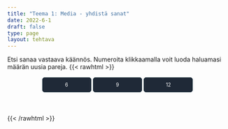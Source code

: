 ```yaml
---
title: "Teema 1: Media - yhdistä sanat"
date: 2022-6-1
draft: false
type: page
layout: tehtava
---
```

Etsi sanaa vastaava käännös. Numeroita klikkaamalla voit luoda haluamasi määrän uusia pareja.
{{< rawhtml >}}
<div id="nappulat">
    <button id="kuusi">
    6
    </button>
    <button id="yhdeksän">
    9
    </button>
    <button id="kakstoista">
    12
    </button>
    </div>
<div id="tehtava" class="grid grid-cols-2">
 <div><ul id="terms"> </ul></div>
 <div><ul id="defs"> </ul></div>

</div>


<script> 
 
 //Execute a JavaScript immediately after a page has been loaded
window.onload = function() {

  //Data for terms and definitions. This can be stored in a separate .js file, in a JSON file or here in the main file
   var data = {
    terms: [{
     index: 0, text: 'mainostaulu'
}, { index: 1, text: 'tuoreimmat uutiset'
}, { index: 2, text: 'sensuuri, valvonta'
}, { index: 3, text: 'kuluttaja'
}, { index: 4, text: 'tarkastaa faktat'
}, { index: 5, text: 'valeuutinen'
}, { index: 6, text: 'valtamedia'
}, { index: 7, text: 'joukkotiedotusvälineet, massamedia'
}, { index: 8, text: 'median puolueellisuus'
}, { index: 9, text: 'medialukutaito'
}, { index: 10, text: 'tiedotusväline'
}, { index: 11, text: 'multimedia (monia mediamuotoja yhdistelevä media)'
}, { index: 12, text: 'uutiskatsaus'
}, { index: 13, text: 'uutisarvoinen, uutiskynnyksen ylittävä'
}, { index: 14, text: 'kohdeyleisö'
}, { index: 15, text: 'kuuluttaja'
}, { index: 16, text: 'uutisankkuri'
}, { index: 17, text: 'lähetys, lähettää ohjelmaa'
}, { index: 18, text: 'kanava'
}, { index: 19, text: 'kommentaattori, selostaja'
}, { index: 20, text: 'mainos(-elokuva)'
}, { index: 21, text: '(live-)kuvamateriaali'
}, { index: 22, text: 'taajuus'
}, { index: 23, text: 'uutistenlukija'
}, { index: 24, text: 'juontaja'
}, { index: 25, text: 'paras katselu-/kuunteluaika'
}, { index: 26, text: 'televisioida'
}, { index: 27, text: 'säätoimittaja'
}, { index: 28, text: 'mainos, ilmoitus'
}, { index: 29, text: 'artikkeli'
}, { index: 30, text: 'täysikokoinen (laatu-)sanomalehti'
}, { index: 31, text: 'artikkelin kirjoittajan nimi / nimen paikka'
}, { index: 32, text: 'kuvateksti'
}, { index: 33, text: 'levikki'
}, { index: 34, text: 'kolumni, mielipidekirjoitus'
}, { index: 35, text: 'kolumnisti'
}, { index: 36, text: 'sarjakuva'
}, { index: 37, text: 'tekijänoikeus'
}, { index: 38, text: 'kirjeenvaihtaja'
}, { index: 39, text: 'uutispeitto, uutisointi'
}, { index: 40, text: 'painos, (lehden) numero'
}, { index: 41, text: 'päätoimittaja'
}, { index: 42, text: 'pääkirjoitus'
}, { index: 43, text: 'erikoisartikkeli'
}, { index: 44, text: 'otsikko'
}, { index: 45, text: 'tutkiva journalismi'
}, { index: 46, text: 'lehden numero'
}, { index: 47, text: 'toimittaja, journalisti'
}, { index: 48, text: 'taitto, asettelu, ulkoasu'
}, { index: 49, text: 'aikakauslehti'
}, { index: 50, text: 'uutistoimisto'
}, { index: 51, text: 'sanomalehti'
}, { index: 52, text: 'aikakauslehti'
}, { index: 53, text: 'lehdistö'
}, { index: 54, text: 'painomedia'
}, { index: 55, text: 'julkaisu'
}, { index: 56, text: 'kustantaja, kustantamo'
}, { index: 57, text: 'reportteri'
}, { index: 58, text: 'jymyuutinen, skuuppi'
}, { index: 59, text: 'tilata (lehteä)'
}, { index: 60, text: 'tilaus'
}, { index: 61, text: 'iltapäivälehti'
}, { index: 62, text: 'keltainen lehdistö, sensaatiolehdistö'
}, { index: 63, text: 'algoritmi'
}, { index: 64, text: 'sovellus'
}, { index: 65, text: 'banneri, mainospalkki'
}, { index: 66, text: 'klikkiotsikko'
}, { index: 67, text: 'joukkoistaminen, yleisön osallistaminen'
}, { index: 68, text: 'syöte, uutissyöte'
}, { index: 69, text: 'suoratoisto'
}, { index: 70, text: 'meemi'
}, { index: 71, text: 'maksumuuri'
}, { index: 72, text: 'podcast, verkossa julkaistu äänitallenne'
}, { index: 73, text: 'julkaista, julkaisu'
}, { index: 74, text: 'hakukone'
}, { index: 75, text: 'suoratoistoalusta'
}, { index: 76, text: 'tägi, merkintä, tunniste, tägätä, merkitä'
}, { index: 77, text: 'muodikas, suosittu'
}, { index: 78, text: 'trolli, ihminen, joka provosoi kommenteillaan netissä'
}, { index: 79, text: 'tviitti; tviitata, julkaista tviitti'
}, { index: 80, text: 'katsoja'
}, { index: 81, text: 'vlogi, videoblogi'
}, { index: 82, text: 'viraali, nopean internetsuosion saanut asia tai tapahtuma'

},
    ],
    definitions: [{
     index: 0, text: 'billboard'
}, { index: 1, text: 'breaking news'
}, { index: 2, text: 'censorship'
}, { index: 3, text: 'consumer'
}, { index: 4, text: 'fact-check'
}, { index: 5, text: 'fake news'
}, { index: 6, text: 'mainstream media'
}, { index: 7, text: 'mass media'
}, { index: 8, text: 'media bias'
}, { index: 9, text: 'media literacy'
}, { index: 10, text: 'media outlet'
}, { index: 11, text: 'multimedia'
}, { index: 12, text: 'news bulletin'
}, { index: 13, text: 'newsworthy'
}, { index: 14, text: 'target audience'
}, { index: 15, text: 'announcer'
}, { index: 16, text: 'anchor'
}, { index: 17, text: 'broadcast'
}, { index: 18, text: 'channel'
}, { index: 19, text: 'commentator'
}, { index: 20, text: 'commercial'
}, { index: 21, text: '(live) footage'
}, { index: 22, text: 'frequency'
}, { index: 23, text: 'newsreader'
}, { index: 24, text: 'presenter'
}, { index: 25, text: 'prime time'
}, { index: 26, text: 'televise'
}, { index: 27, text: 'weather reporter'
}, { index: 28, text: 'advertisement, advert, ad'
}, { index: 29, text: 'article'
}, { index: 30, text: 'broadsheet'
}, { index: 31, text: 'byline'
}, { index: 32, text: 'caption'
}, { index: 33, text: 'circulation'
}, { index: 34, text: 'column'
}, { index: 35, text: 'columnist'
}, { index: 36, text: 'comic strip'
}, { index: 37, text: 'copyright'
}, { index: 38, text: 'correspondent'
}, { index: 39, text: 'coverage'
}, { index: 40, text: 'edition'
}, { index: 41, text: 'editor (-in-chief)'
}, { index: 42, text: 'editorial'
}, { index: 43, text: 'feature'
}, { index: 44, text: 'headline'
}, { index: 45, text: 'investigative journalism'
}, { index: 46, text: 'issue'
}, { index: 47, text: 'journalist'
}, { index: 48, text: 'layout'
}, { index: 49, text: 'magazine'
}, { index: 50, text: 'news agency'
}, { index: 51, text: 'newspaper'
}, { index: 52, text: 'periodical'
}, { index: 53, text: 'the press'
}, { index: 54, text: 'print media'
}, { index: 55, text: 'publication'
}, { index: 56, text: 'publisher'
}, { index: 57, text: 'reporter'
}, { index: 58, text: 'scoop'
}, { index: 59, text: 'subscribe to'
}, { index: 60, text: 'subscription'
}, { index: 61, text: 'tabloid'
}, { index: 62, text: 'tabloid journalism, yellow journalism'
}, { index: 63, text: 'algorithm'
}, { index: 64, text: 'application, app'
}, { index: 65, text: 'banner'
}, { index: 66, text: 'clickbait'
}, { index: 67, text: 'crowdsourcing'
}, { index: 68, text: 'feed'
}, { index: 69, text: 'livestream'
}, { index: 70, text: 'meme'
}, { index: 71, text: 'paywall'
}, { index: 72, text: 'podcast'
}, { index: 73, text: 'post'
}, { index: 74, text: 'search engine'
}, { index: 75, text: 'streaming platform'
}, { index: 76, text: 'tag'
}, { index: 77, text: 'trending'
}, { index: 78, text: 'troll'
}, { index: 79, text: 'tweet'
}, { index: 80, text: 'viewer'
}, { index: 81, text: 'vlog (video blog)'
}, { index: 82, text: 'viral'
},

    ],
    //this creates matches for indexes. This is a sort of an Answer Sheet
    pairs: {
      0: 0,
      1: 1,
      2: 2,
      3: 3,
      4: 4,
      5: 5,
      6: 6,
      7: 7,
      8: 8,
      9: 9,
      10: 10,
      11: 11,
      12: 12,
      13: 13,
      14: 14,
      15: 15,
      16: 16,
      17: 17,
      18: 18,
      19: 19,
      20: 20,
      21: 21,
      22: 22,
      23: 23,
      24: 24,
      25: 25,
      26: 26,
      27: 27,
      28: 28,
      29: 29,
      30: 30,
      31: 31,
      32: 32,
      33: 33,
      34: 34,
      35: 35,
      36: 36,
      37: 37,
      38: 38,
      39: 39,
      40: 40,
      41: 41,
      42: 42,
      43: 43,
      44: 44,
      45: 45,
      46: 46,
      47: 47,
      48: 48,
      49: 49,
      50: 50,
      51: 51,
      52: 52,
      53: 53,
      54: 54,
      55: 55,
      56: 56,
      57: 57,
      58: 58,
      59: 59,
      60: 60,
      61: 61,
      62: 62,
      63: 63,
      64: 64,
      65: 65,
      66: 66,
      67: 67,
      68: 68,
      69: 69,
      70: 70,
      71: 71,
      72: 72,
      73: 73,
      74: 74,
      75: 75,
      76: 76,
      77: 77,
      78: 78,
      79: 79,
      80: 80,
      81: 81,
      82: 82,
    }
  };
    
for (var a=[],i=0;i<83;++i) a[i]=i;

function shufflee(array) {
  var tmp, current, top = array.length;
  if(top) while(--top) {
    current = Math.floor(Math.random() * (top + 1));
    tmp = array[current];
    array[current] = array[top];
    array[top] = tmp;
  }
  return array;
}

a = shufflee(a);
  

  var selectedTerm = null, //to make sure none is selected onload
    selectedDef = null,
    termsContainer = document.querySelector("#terms"), //list of terms
    defsContainer = document.querySelector("#defs"); //list of definitions

  //This function takes two arguments, that is one term and one def to compare if they match. It returns True or False after compairing values of the "pairs" object property.     
  function isMatch(termIndex, defIndex) {
    return data.pairs[termIndex] === defIndex;
  }

  //This function adds HTML elements and content to the specified container (UL).
  function createListHTML(list, container) {
    container.innerHTML = ""; //first, clean up any existing LI elements
    for (var i = 0; i < 83; i++) {
      container.innerHTML = container.innerHTML + "<li data-index='" + list[i]["index"] + "'>" + "<span>" + list[i]["text"] + "</span>" + "</li>";

    }
  }

function addCSS(css){
  var elem=document.createElement('style');
  if(elem.styleSheet && !elem.sheet)elem.styleSheet.cssText=css;
  else elem.appendChild(document.createTextNode(css));
  document.getElementsByTagName('head')[0].appendChild(elem); 
}

  createListHTML(data.terms, termsContainer);
  createListHTML(data.definitions, defsContainer);

  //listen for a "click" event on a list of Terms and store the clicked object in the target object
  termsContainer.addEventListener("click", function(e) {
    var target = e.target.parentNode;
    if (target.className === "score")
      return;
    var termIndex = Number(target.getAttribute("data-index"));
    //the condition is that only one LI can be selected
    if (selectedTerm !== null && selectedTerm !== termIndex) {
      termsContainer.querySelector("li[data-index='" + selectedTerm + "']").removeAttribute("data-selected");
    }

    //deletion of the decoration
    if (target.hasAttribute("data-selected")) {
      target.removeAttribute("data-selected");
      selectedTerm = null;
    }
    //selecting on click	
    else {
      target.setAttribute("data-selected", true);
      selectedTerm = termIndex;
    }

    if (selectedTerm !== null && selectedDef !== null) {
      var term = document.querySelector("#terms [data-index='" + selectedTerm + "']");
      var def = document.querySelector("#defs [data-index='" + selectedDef + "']");
      if (isMatch(selectedTerm, selectedDef)) {
				term.className = "score";
        def.className = "score";
  			numero++;
   			term.style.order = (numero);
   			def.style.order = (numero);
            }
      selectedTerm = null;
      selectedDef = null;
      term.removeAttribute("data-selected");
      def.removeAttribute("data-selected");
			    }
  })

  defsContainer.addEventListener("click", function(e) {
    var target = e.target.parentNode;
    if (target.className === "score")
      return;
    var defIndex = Number(target.getAttribute("data-index"));
    var defText = Number(target.getAttribute("data-index"))

    if (selectedDef !== null && selectedDef !== defIndex) {
      defsContainer.querySelector("li[data-index='" + selectedDef + "']").removeAttribute("data-selected");
    }

    if (target.hasAttribute("data-selected"))
      target.removeAttribute("data-selected");
    else
      target.setAttribute("data-selected", true);
    selectedDef = Number(target.getAttribute("data-index"));
    if (selectedTerm !== null && selectedDef !== null) {
      //var term = document.querySelector("#terms [data-index='"+selectedTerm+"']");
      var term = termsContainer.querySelector("[data-index='" + selectedTerm + "']");
      //var def = document.querySelector("#defs [data-index='"+selectedDef+"']");
      var def = defsContainer.querySelector("[data-index='" + selectedDef + "']");
      if (isMatch(selectedTerm, selectedDef)) {
				term.className = "score";
        def.className = "score";
  			numero++;
   			term.style.order = (numero);
   			def.style.order = (numero);
       }
      
      selectedTerm = null; //poista napautusten valinta
      selectedDef = null; //poista napautusten valinta
      term.removeAttribute("data-selected");
      def.removeAttribute("data-selected");
    }
  })

  function shuffle() {
    randomSort(data.terms)
    randomSort(data.definitions)
    createListHTML(data.terms, termsContainer)
    createListHTML(data.definitions, defsContainer)
    addCSS("div#tehtava li[data-index]{display: none;}")
    addCSS("div#tehtava li[data-index='" + a[0] + "']{display: flex;}")
		addCSS("div#tehtava li[data-index='" + a[1] + "']{display: flex;}")
    addCSS("div#tehtava li[data-index='" + a[2] + "']{display: flex;}")
    addCSS("div#tehtava li[data-index='" + a[3] + "']{display: flex;}")
    addCSS("div#tehtava li[data-index='" + a[4] + "']{display: flex;}")
    addCSS("div#tehtava li[data-index='" + a[5] + "']{display: flex;}")
  }
  
    function shuffle9() {
    randomSort(data.terms)
    randomSort(data.definitions)
    createListHTML(data.terms, termsContainer)
    createListHTML(data.definitions, defsContainer)
		addCSS("div#tehtava li[data-index]{display: none;}")
    addCSS("div#tehtava li[data-index='" + a[0] + "']{display: flex;}")
		addCSS("div#tehtava li[data-index='" + a[1] + "']{display: flex;}")
    addCSS("div#tehtava li[data-index='" + a[2] + "']{display: flex;}")
    addCSS("div#tehtava li[data-index='" + a[3] + "']{display: flex;}")
    addCSS("div#tehtava li[data-index='" + a[4] + "']{display: flex;}")
    addCSS("div#tehtava li[data-index='" + a[5] + "']{display: flex;}")
    addCSS("div#tehtava li[data-index='" + a[6] + "']{display: flex;}")
    addCSS("div#tehtava li[data-index='" + a[7] + "']{display: flex;}")
    addCSS("div#tehtava li[data-index='" + a[8] + "']{display: flex;}")
  }
  
      function shuffle12() {
    randomSort(data.terms)
    randomSort(data.definitions)
    createListHTML(data.terms, termsContainer)
    createListHTML(data.definitions, defsContainer)
addCSS("div#tehtava li[data-index]{display: none;}")
    addCSS("div#tehtava li[data-index='" + a[0] + "']{display: flex;}")
		addCSS("div#tehtava li[data-index='" + a[1] + "']{display: flex;}")
    addCSS("div#tehtava li[data-index='" + a[2] + "']{display: flex;}")
    addCSS("div#tehtava li[data-index='" + a[3] + "']{display: flex;}")
    addCSS("div#tehtava li[data-index='" + a[4] + "']{display: flex;}")
    addCSS("div#tehtava li[data-index='" + a[5] + "']{display: flex;}")
    addCSS("div#tehtava li[data-index='" + a[6] + "']{display: flex;}")
    addCSS("div#tehtava li[data-index='" + a[7] + "']{display: flex;}")
    addCSS("div#tehtava li[data-index='" + a[8] + "']{display: flex;}")
    addCSS("div#tehtava li[data-index='" + a[9] + "']{display: flex;}")
		addCSS("div#tehtava li[data-index='" + a[10] + "']{display: flex;}")
    addCSS("div#tehtava li[data-index='" + a[11] + "']{display: flex;}")
    addCSS("div#tehtava li[data-index='" + a[12] + "']{display: flex;}")
  }
  
  
  function randomSort(array) {
    var currentIndex = array.length,
      temporaryValue, randomIndex;

    // While there remain elements to shuffle...

    while (currentIndex !== 0) {

      // Pick a remaining element...
      randomIndex = Math.floor(Math.random() * currentIndex);
      currentIndex -= 1;

      // And swap it with the current element. SWAP
      temporaryValue = array[currentIndex];
      array[currentIndex] = array[randomIndex];
      array[randomIndex] = temporaryValue;
    }

    return array;
  }

  shuffle(); 
  
  document.getElementById("kuusi").addEventListener("click", function() {
        shuffle();
        a = shufflee(a);
      }   
       )
  document.getElementById("yhdeksän").addEventListener("click", function() {
        shuffle9();
        a = shufflee(a);
      }   
       )
  document.getElementById("kakstoista").addEventListener("click", function() {
        shuffle12();
        a = shufflee(a);
      }   
       )
       
  }

var numero = 0;

</script>

<style>

div#tehtava {
  overflow: hidden;
}

div#tehtava ul {
  list-style: none;
  font-size: 0.75em;
}

div#tehtava ul#terms {
  display: flex;
  flex-direction: column;
}

div#tehtava ul#defs {
  display: flex;
  flex-direction: column;
}

div#tehtava ul#terms li {
  background: #1F2937;
  color: #ffffff;
}

div#tehtava ul#defs li {
  color: #000000
}

div#tehtava li {
  float: left;
  height: 4em;
  margin-right: 10px;
  margin-left: 10px;
  background: white;
  text-align: center;
  cursor: pointer;
  border-radius: 0;
  -webkit-box-shadow: 0 5px 10px 2px rgba(0, 0, 0, 1);
  box-shadow: 0 3px 5px 1px #000;
}

div#tehtava li:hover {
  transform: scale(1.05, 1.05);
  -webkit-box-shadow: 0 2px 10px 0 rgba(0, 0, 0, 1);
  box-shadow: 0 2px 10px 0 rgba(0, 0, 0, 1);
}

div#tehtava li[data-selected] {
  transform: scale(1.05, 1.05);
  box-shadow: 0 1px 3px 0px rgba(0, 0, 0, 0.75);
  outline: 4px solid #00A0DF;
}

div#tehtava ul li span {
  width: 100%;
  height: 100%;
  display: flex;
  align-items: center;
  justify-content: center;
  transform: none;
  transition: opacity 0.2s ease-out;
}

div#tehtava span:hover {
  transform: none;
}

.score {
  background: none!important;
  box-shadow: none;
  color: #fff!important;
  background: #00A0DF!important;
  border-radius: 15px;
}

.score:hover {
  cursor: default;
  transform: none;
  box-shadow: none;
}

.fadeOut li span {
  transition: opacity 0.25s ease-out;
  opacity: 0;
}

.fadeOut li {
  transition: transform .5s ease-out;
  transform: rotateX(360deg);
}

div#nappulat{
  display: flex;
  justify-content: center;
}

div#nappulat button{
    font-family: inherit;
    text-align: center;
    border: 1px solid transparent;
    width: 10em;
    height: 3em;
    margin: 0.2em;
    margin-bottom: 0.5em;
    border-width: 1px;
    border-radius: 5px;
    font-size: 0.8em;
    background: #1f2937;
    border-color: #051D29;
    color: #ffffff;
}
</style>

{{< /rawhtml >}}
